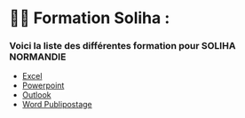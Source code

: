 # 🧑‍💼 Formation Soliha :

### Voici la liste des différentes formation pour SOLIHA NORMANDIE

- [Excel](Formation/Excel.pdf)
- [Powerpoint](Formation/Powerpoint.pdf)
- [Outlook](Formation/Outlook.pdf)
- [Word Publipostage](Formation/Publipostage.pdf)
